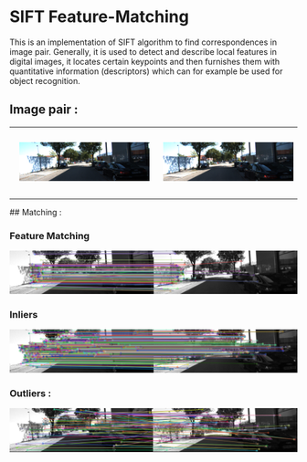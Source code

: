 # SIFT Feature-Matching 

This is an implementation of SIFT algorithm to find correspondences in image pair. Generally, it is used to detect and describe local features in digital images, it locates certain keypoints and then furnishes them with quantitative information (descriptors) which can for example be used for object recognition.

## Image pair :

<table><tr>
<td> 
  <p align="center" style="padding: 10px">
    <img alt="Forwarding" src="L01.png" width="450">
  </p> 
</td>
<td> 
  <p align="center">
    <img alt="Routing" src="R02.png" width="450">
  </p> 
</td>
</tr></table>
## Matching :

### Feature Matching 

![](./Match.png)

### Inliers

![](./Inliers.png)

### Outliers :

![](./Outliers.png)
